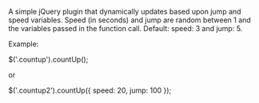 A simple jQuery plugin that dynamically updates based upon jump and speed variables.  Speed (in seconds) and jump are random between 1 and the variables passed in the function call. Default: speed: 3 and jump: 5.

Example:

$('.countup').countUp();

or

$('.countup2').countUp({
  speed: 20,
  jump: 100
});
